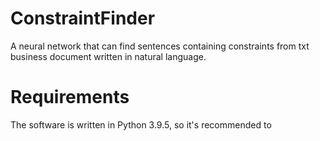# ConstraintFinder
A neural network that can find sentences containing constraints from txt business document written in natural language.

# Requirements
The software is written in Python 3.9.5, so it's recommended to 
